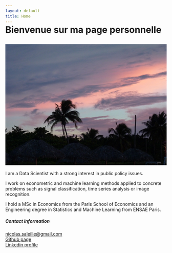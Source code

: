 ```yaml
---
layout: default
title: Home
---
```


<h1 style="margin-top:-0.5em;margin-bottom:1em;">Bienvenue sur ma page personnelle</h1>

![placeholder](/public/img/cuba.jpg)

I am a Data Scientist with a strong interest in public policy issues.

I work on econometric and machine learning methods applied to concrete problems such as signal classification, time series analysis or image recognition.

I hold a MSc in Economics from the Paris School of Economics and an Engineering degree in Statistics and Machine Learning from ENSAE Paris.

##### Contact information

[nicolas.saleille@gmail.com](mailto:nicolas.saleille@gmail.com) <br>
[Github page](https://github.com/nsaleille) <br>
[Linkedin profile](https://www.linkedin.com/in/nicolas-saleille-36023344/)
